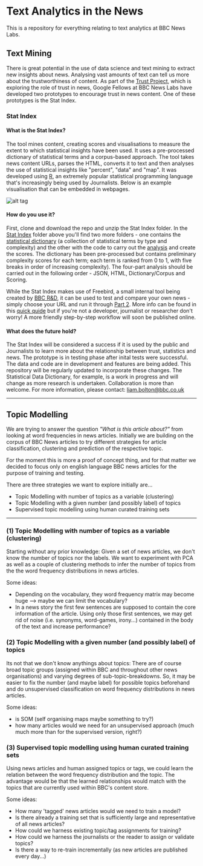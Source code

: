 # Text Analytics in the News

This is a repository for everything relating to text analytics at BBC News Labs.

## Text Mining

There is great potential in the use of data science and text mining to extract new insights about news. Analysing vast amounts of text can tell us more about the trustworthiness of content. As part of the [Trust Project](http://thetrustproject.org/), which is exploring the role of trust in news, Google Fellows at BBC News Labs have developed two prototypes to encourage trust in news content. One of these prototypes is the Stat Index.

### Stat Index

#### What is the Stat Index?
The tool mines content, creating scores and visualisations to measure the extent to which statistical insights have been used. It uses a pre-processed dictionary of statistical terms and a corpus-based approach. The tool takes news content URLs, parses the HTML, converts it to text and then analyses the use of statistical insights like "percent", "data" and "map". It was developed using [R](https://www.r-project.org/), an extremely popular statistical programming language that's increasingly being used by Journalists. Below is an example visualisation that can be embedded in webpages.

![alt tag](https://studentdatalabs.files.wordpress.com/2016/08/statindex-scores1.jpg)

#### How do you use it?
First, clone and download the repo and unzip the Stat Index folder. In the [Stat Index](https://github.com/BBC-News-Labs/Text_Analytics/tree/master/StatIndex) folder above you'll find two more folders - one contains the [statistical dictionary](https://github.com/BBC-News-Labs/Text_Analytics/tree/master/StatIndex/StatIndex-StatDictionary) (a collection of statistical terms by type and complexity) and the other with the code to carry out the [analysis](https://github.com/BBC-News-Labs/Text_Analytics/tree/master/StatIndex/StatIndex-Analysis) and create the scores. The dictionary has been pre-processed but contains preliminary complexity scores for each term; each term is ranked from 0 to 1, with five breaks in order of increasing complexity). The four-part analysis should be carried out in the following order - JSON, HTML, Dictionary/Corpus and Scoring. 

While the Stat Index makes use of Freebird, a small internal tool being created by [BBC R&D](http://www.bbc.co.uk/rd), it can be used to test and compare your own news - simply choose your URL and run it through [Part 2](https://github.com/BBC-News-Labs/Text_Analytics/blob/master/StatIndex/StatIndex-Analysis/R%20Code%20-%20StatIndex%20-%20HTML.R). More info can be found in this [quick quide](https://www.dropbox.com/s/n3hcg9chz4p6lka/How%20do%20you%20use%20the%20Stat%20Index.pdf?dl=0) but if you're not a developer, journalist or researcher don't worry! A more friendly step-by-step workflow will soon be published online.

#### What does the future hold?
The Stat Index will be considered a success if it is used by the public and Journalists to learn more about the relationship between trust, statistics and news. The prototype is in testing phase after inital tests were successful.  The data and code are in development and features are being added. This repository will be regularly updated to incorporate these changes. The Statistical Data Dictionary, for example, is a work in progress and will change as more research is undertaken. Collaboration is more than welcome. For more information, please contact: <u>liam.bolton@bbc.co.uk</u> 

---

## Topic Modelling

We are trying to answer the question *"What is this article about?"* from looking at word frequencies in news articles. Initially we are building on the corpus of BBC News articles to try different strategies for article classification, clustering and prediction of the respective topic.

For the moment this is more a proof of concept thing, and for that matter we decided to focus only on english language BBC news articles for the purpose of training and testing.

There are three strategies we want to explore initially are...

- Topic Modelling with number of topics as a variable (clustering)
- Topic Modelling with a given number (and possibly label) of topics
- Supervised topic modelling using human curated training sets

---

### (1) Topic Modelling with number of topics as a variable (clustering)

Starting without any prior knowledge: Given a set of news articles, we don't know the number of topics nor the labels. We want to experiment with PCA as well as a couple of clustering methods to infer the number of topics from the the word frequency distributions in news articles.

Some ideas:

- Depending on the vocabulary, they word frequency matrix may become huge --> maybe we can limit the vocabulary?
- In a news story the first few sentences are supposed to contain the core information of the article. Using only those first sentences, we may get rid of noise (i.e. synonyms, word-games, irony...) contained in the body of the text and increase performance?

### (2) Topic Modelling with a given number (and possibly label) of topics

Its not that we don't know anythings about topics: There are of course broad topic groups (assigned within BBC and throughout other news organisations) and varying degrees of sub-topic-breakdowns. So, it may be easier to fix the number (and maybe label) for possible topics beforehand and do unsupervised classification on word frequency distributions in news articles. 

Some ideas:

- is SOM (self organising maps maybe something to try?)
- how many articles would we need for an unsupervised approach (much much more than for the supervised version, right?)


### (3) Supervised topic modelling using human curated training sets

Using news articles and human assigned topics or tags, we could learn the relation between the word frequency distribution and the topic. The advantage would be that the learned relationships would match with the topics that are currently used within BBC's content store. 

Some ideas:

- How many 'tagged' news articles would we need to train a model?
- Is there already a training set that is sufficiently large and representative of all news articles?
- How could we harness existing topic/tag assignments for training?
- How could we harness the journalists or the reader to assign or validate topics?
- Is there a way to re-train incrementally (as new articles are published every day...)

